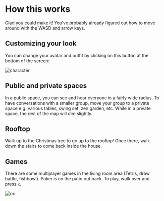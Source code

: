 # How this works

Glad you could make it! You've probably already figured out how to move around with the WASD and
arrow keys.

## Customizing your look

You can change your avatar and outfit by clicking on this button at the bottom of the screen:

![character](https://github.com/michael-yx-wu/gather-bulletin/raw/master/character.jpg)

## Public and private spaces

In a public space, you can see and hear everyone in a fairly wide radius. To have conversations with
a smaller group, move your group to a private space e.g. various tables, swing set, zen garden, etc.
While in a private space, the rest of the map will dim slightly.

## Rooftop

Walk up to the Christmas tree to go up to the rooftop! Once there, walk down the stairs to come back
inside the house.

## Games

There are some multiplayer games in the living room area (Tetris, draw battle, fishbowl). Poker is
on the patio out back. To play, walk over and press `x`.

![ox](https://github.com/michael-yx-wu/gather-bulletin/raw/master/ox.jpg)
